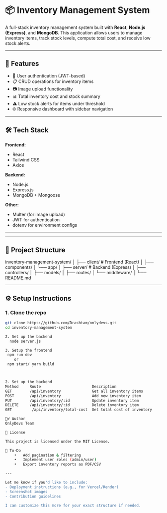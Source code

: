 # 📦 Inventory Management System

A full-stack inventory management system built with **React**, **Node.js (Express)**, and **MongoDB**. This application allows users to manage inventory items, track stock levels, compute total cost, and receive low stock alerts.

---

## 🚀 Features

- 🔐 User authentication (JWT-based)
- 📋 CRUD operations for inventory items
- 📷 Image upload functionality
- 📊 Total inventory cost and stock summary
- ⚠️ Low stock alerts for items under threshold
- 🌐 Responsive dashboard with sidebar navigation

---

## 🛠 Tech Stack

**Frontend:**
- React
- Tailwind CSS
- Axios

**Backend:**
- Node.js
- Express.js
- MongoDB + Mongoose

**Other:**
- Multer (for image upload)
- JWT for authentication
- dotenv for environment configs

---

---

## 📁 Project Structure
inventory-management-system/
│
├── client/                # Frontend (React)
│   ├── components/
│   └── app/
│
├── server/                # Backend (Express)
│   ├── controllers/
│   ├── models/
│   ├── routes/
│   └── middleware/
│
└── README.md

---

## ⚙️ Setup Instructions

### 1. Clone the repo

```bash
git clone https://github.com/Drashtam/onlydevs.git
cd inventory-management-system

2. Set up the backend
  node server.js

3. Setup the frontend
 npm run dev
    or
 npm start/ yarn build



2. Set up the backend
Method     Route                       Description
GET        /api/inventory              Get all inventory items
POST       /api/inventory              Add new inventory item
PUT        /api/inventory/:id          Update inventory item
DELETE     /api/inventory/:id          Delete inventory item
GET         /api/inventory/total-cost  Get total cost of inventory

🙋‍♂️ Author
OnlyDevs Team

📄 License

This project is licensed under the MIT License.

📝 To-Do
	•	Add pagination & filtering
	•	Implement user roles (admin/user)
	•	Export inventory reports as PDF/CSV

---

Let me know if you'd like to include:
- Deployment instructions (e.g., for Vercel/Render)
- Screenshot images
- Contribution guidelines

I can customize this more for your exact structure if needed.
